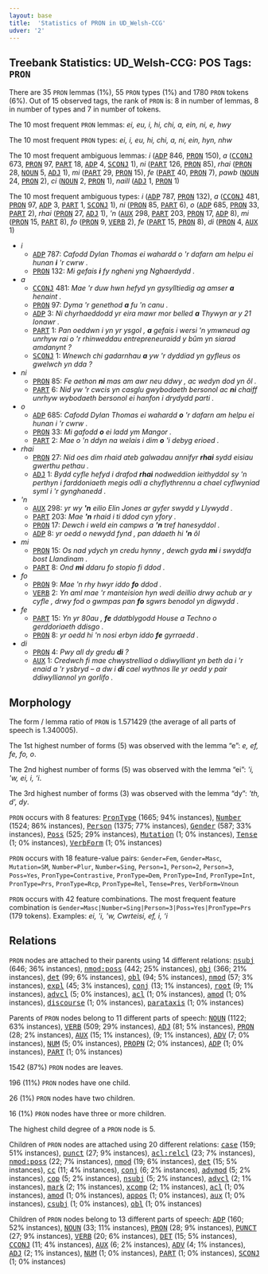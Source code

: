 ```yaml
---
layout: base
title:  'Statistics of PRON in UD_Welsh-CCG'
udver: '2'
---
```


## Treebank Statistics: UD_Welsh-CCG: POS Tags: `PRON`

There are 35 `PRON` lemmas (1%), 55 `PRON` types (1%) and 1780 `PRON` tokens (6%).
Out of 15 observed tags, the rank of `PRON` is: 8 in number of lemmas, 8 in number of types and 7 in number of tokens.

The 10 most frequent `PRON` lemmas: <em>ei, eu, i, hi, chi, a, ein, ni, e, hwy</em>

The 10 most frequent `PRON` types:  <em>ei, i, eu, hi, chi, a, ni, ein, hyn, nhw</em>

The 10 most frequent ambiguous lemmas: <em>i</em> (<tt><a href="cy_ccg-pos-ADP.html">ADP</a></tt> 846, <tt><a href="cy_ccg-pos-PRON.html">PRON</a></tt> 150), <em>a</em> (<tt><a href="cy_ccg-pos-CCONJ.html">CCONJ</a></tt> 673, <tt><a href="cy_ccg-pos-PRON.html">PRON</a></tt> 97, <tt><a href="cy_ccg-pos-PART.html">PART</a></tt> 18, <tt><a href="cy_ccg-pos-ADP.html">ADP</a></tt> 4, <tt><a href="cy_ccg-pos-SCONJ.html">SCONJ</a></tt> 1), <em>ni</em> (<tt><a href="cy_ccg-pos-PART.html">PART</a></tt> 126, <tt><a href="cy_ccg-pos-PRON.html">PRON</a></tt> 85), <em>rhai</em> (<tt><a href="cy_ccg-pos-PRON.html">PRON</a></tt> 28, <tt><a href="cy_ccg-pos-NOUN.html">NOUN</a></tt> 5, <tt><a href="cy_ccg-pos-ADJ.html">ADJ</a></tt> 1), <em>mi</em> (<tt><a href="cy_ccg-pos-PART.html">PART</a></tt> 29, <tt><a href="cy_ccg-pos-PRON.html">PRON</a></tt> 15), <em>fe</em> (<tt><a href="cy_ccg-pos-PART.html">PART</a></tt> 40, <tt><a href="cy_ccg-pos-PRON.html">PRON</a></tt> 7), <em>pawb</em> (<tt><a href="cy_ccg-pos-NOUN.html">NOUN</a></tt> 24, <tt><a href="cy_ccg-pos-PRON.html">PRON</a></tt> 2), <em>ci</em> (<tt><a href="cy_ccg-pos-NOUN.html">NOUN</a></tt> 2, <tt><a href="cy_ccg-pos-PRON.html">PRON</a></tt> 1), <em>naill</em> (<tt><a href="cy_ccg-pos-ADJ.html">ADJ</a></tt> 1, <tt><a href="cy_ccg-pos-PRON.html">PRON</a></tt> 1)

The 10 most frequent ambiguous types:  <em>i</em> (<tt><a href="cy_ccg-pos-ADP.html">ADP</a></tt> 787, <tt><a href="cy_ccg-pos-PRON.html">PRON</a></tt> 132), <em>a</em> (<tt><a href="cy_ccg-pos-CCONJ.html">CCONJ</a></tt> 481, <tt><a href="cy_ccg-pos-PRON.html">PRON</a></tt> 97, <tt><a href="cy_ccg-pos-ADP.html">ADP</a></tt> 3, <tt><a href="cy_ccg-pos-PART.html">PART</a></tt> 1, <tt><a href="cy_ccg-pos-SCONJ.html">SCONJ</a></tt> 1), <em>ni</em> (<tt><a href="cy_ccg-pos-PRON.html">PRON</a></tt> 85, <tt><a href="cy_ccg-pos-PART.html">PART</a></tt> 6), <em>o</em> (<tt><a href="cy_ccg-pos-ADP.html">ADP</a></tt> 685, <tt><a href="cy_ccg-pos-PRON.html">PRON</a></tt> 33, <tt><a href="cy_ccg-pos-PART.html">PART</a></tt> 2), <em>rhai</em> (<tt><a href="cy_ccg-pos-PRON.html">PRON</a></tt> 27, <tt><a href="cy_ccg-pos-ADJ.html">ADJ</a></tt> 1), <em>'n</em> (<tt><a href="cy_ccg-pos-AUX.html">AUX</a></tt> 298, <tt><a href="cy_ccg-pos-PART.html">PART</a></tt> 203, <tt><a href="cy_ccg-pos-PRON.html">PRON</a></tt> 17, <tt><a href="cy_ccg-pos-ADP.html">ADP</a></tt> 8), <em>mi</em> (<tt><a href="cy_ccg-pos-PRON.html">PRON</a></tt> 15, <tt><a href="cy_ccg-pos-PART.html">PART</a></tt> 8), <em>fo</em> (<tt><a href="cy_ccg-pos-PRON.html">PRON</a></tt> 9, <tt><a href="cy_ccg-pos-VERB.html">VERB</a></tt> 2), <em>fe</em> (<tt><a href="cy_ccg-pos-PART.html">PART</a></tt> 15, <tt><a href="cy_ccg-pos-PRON.html">PRON</a></tt> 8), <em>di</em> (<tt><a href="cy_ccg-pos-PRON.html">PRON</a></tt> 4, <tt><a href="cy_ccg-pos-AUX.html">AUX</a></tt> 1)


* <em>i</em>
  * <tt><a href="cy_ccg-pos-ADP.html">ADP</a></tt> 787: <em>Cafodd Dylan Thomas ei wahardd o 'r dafarn am helpu ei hunan <b>i</b> 'r cwrw .</em>
  * <tt><a href="cy_ccg-pos-PRON.html">PRON</a></tt> 132: <em>Mi gefais <b>i</b> fy ngheni yng Nghaerdydd .</em>
* <em>a</em>
  * <tt><a href="cy_ccg-pos-CCONJ.html">CCONJ</a></tt> 481: <em>Mae 'r duw hwn hefyd yn gysylltiedig ag amser <b>a</b> henaint .</em>
  * <tt><a href="cy_ccg-pos-PRON.html">PRON</a></tt> 97: <em>Dyma 'r genethod <b>a</b> fu 'n canu .</em>
  * <tt><a href="cy_ccg-pos-ADP.html">ADP</a></tt> 3: <em>Ni chyrhaeddodd yr eira mawr mor belled <b>a</b> Thywyn ar y 21 Ionawr .</em>
  * <tt><a href="cy_ccg-pos-PART.html">PART</a></tt> 1: <em>Pan oeddwn i yn yr ysgol , <b>a</b> gefais i wersi 'n ymwneud ag unrhyw rai o 'r rhinweddau entrepreneuraidd y bûm yn siarad amdanynt ?</em>
  * <tt><a href="cy_ccg-pos-SCONJ.html">SCONJ</a></tt> 1: <em>Wnewch chi gadarnhau <b>a</b> yw 'r dyddiad yn gyfleus os gwelwch yn dda ?</em>
* <em>ni</em>
  * <tt><a href="cy_ccg-pos-PRON.html">PRON</a></tt> 85: <em>Fe aethon <b>ni</b> mas am awr neu ddwy , ac wedyn dod yn ôl .</em>
  * <tt><a href="cy_ccg-pos-PART.html">PART</a></tt> 6: <em>Nid yw 'r cwcis yn casglu gwybodaeth bersonol ac <b>ni</b> chaiff unrhyw wybodaeth bersonol ei hanfon i drydydd parti .</em>
* <em>o</em>
  * <tt><a href="cy_ccg-pos-ADP.html">ADP</a></tt> 685: <em>Cafodd Dylan Thomas ei wahardd <b>o</b> 'r dafarn am helpu ei hunan i 'r cwrw .</em>
  * <tt><a href="cy_ccg-pos-PRON.html">PRON</a></tt> 33: <em>Mi gafodd <b>o</b> ei ladd ym Mangor .</em>
  * <tt><a href="cy_ccg-pos-PART.html">PART</a></tt> 2: <em>Mae o 'n ddyn na welais i dim <b>o</b> 'i debyg erioed .</em>
* <em>rhai</em>
  * <tt><a href="cy_ccg-pos-PRON.html">PRON</a></tt> 27: <em>Nid oes dim rhaid ateb galwadau annifyr <b>rhai</b> sydd eisiau gwerthu pethau .</em>
  * <tt><a href="cy_ccg-pos-ADJ.html">ADJ</a></tt> 1: <em>Bydd cyfle hefyd i drafod <b>rhai</b> nodweddion ieithyddol sy 'n perthyn i farddoniaeth megis odli a chyflythrennu a chael cyflwyniad syml i 'r gynghanedd .</em>
* <em>'n</em>
  * <tt><a href="cy_ccg-pos-AUX.html">AUX</a></tt> 298: <em>yr wy <b>'n</b> eilio Elin Jones ar gyfer swydd y Llywydd .</em>
  * <tt><a href="cy_ccg-pos-PART.html">PART</a></tt> 203: <em>Mae <b>'n</b> rhaid i ti ddod cyn yfory .</em>
  * <tt><a href="cy_ccg-pos-PRON.html">PRON</a></tt> 17: <em>Dewch i weld ein campws a <b>'n</b> tref hanesyddol .</em>
  * <tt><a href="cy_ccg-pos-ADP.html">ADP</a></tt> 8: <em>yr oedd o newydd fynd , pan ddaeth hi <b>'n</b> ôl</em>
* <em>mi</em>
  * <tt><a href="cy_ccg-pos-PRON.html">PRON</a></tt> 15: <em>Os nad ydych yn credu hynny , dewch gyda <b>mi</b> i swyddfa bost Llandinam .</em>
  * <tt><a href="cy_ccg-pos-PART.html">PART</a></tt> 8: <em>Ond <b>mi</b> ddaru fo stopio fi ddod .</em>
* <em>fo</em>
  * <tt><a href="cy_ccg-pos-PRON.html">PRON</a></tt> 9: <em>Mae 'n rhy hwyr iddo <b>fo</b> ddod .</em>
  * <tt><a href="cy_ccg-pos-VERB.html">VERB</a></tt> 2: <em>Yn aml mae 'r manteision hyn wedi deillio drwy achub ar y cyfle , drwy fod o gwmpas pan <b>fo</b> sgwrs benodol yn digwydd .</em>
* <em>fe</em>
  * <tt><a href="cy_ccg-pos-PART.html">PART</a></tt> 15: <em>Yn yr 80au , <b>fe</b> ddatblygodd House a Techno o gerddoriaeth ddisgo .</em>
  * <tt><a href="cy_ccg-pos-PRON.html">PRON</a></tt> 8: <em>yr oedd hi 'n nosi erbyn iddo <b>fe</b> gyrraedd .</em>
* <em>di</em>
  * <tt><a href="cy_ccg-pos-PRON.html">PRON</a></tt> 4: <em>Pwy all dy gredu <b>di</b> ?</em>
  * <tt><a href="cy_ccg-pos-AUX.html">AUX</a></tt> 1: <em>Credwch fi mae chwystrelliad o ddiwylliant yn beth da i 'r enaid a 'r ysbryd – a dw i <b>di</b> cael wythnos lle yr oedd y pair ddiwylliannol yn gorlifo .</em>

## Morphology

The form / lemma ratio of `PRON` is 1.571429 (the average of all parts of speech is 1.340005).

The 1st highest number of forms (5) was observed with the lemma “e”: <em>e, ef, fe, fo, o</em>.

The 2nd highest number of forms (5) was observed with the lemma “ei”: <em>'i, 'w, ei, i, ‘i</em>.

The 3rd highest number of forms (3) was observed with the lemma “dy”: <em>'th, d', dy</em>.

`PRON` occurs with 8 features: <tt><a href="cy_ccg-feat-PronType.html">PronType</a></tt> (1665; 94% instances), <tt><a href="cy_ccg-feat-Number.html">Number</a></tt> (1524; 86% instances), <tt><a href="cy_ccg-feat-Person.html">Person</a></tt> (1375; 77% instances), <tt><a href="cy_ccg-feat-Gender.html">Gender</a></tt> (587; 33% instances), <tt><a href="cy_ccg-feat-Poss.html">Poss</a></tt> (525; 29% instances), <tt><a href="cy_ccg-feat-Mutation.html">Mutation</a></tt> (1; 0% instances), <tt><a href="cy_ccg-feat-Tense.html">Tense</a></tt> (1; 0% instances), <tt><a href="cy_ccg-feat-VerbForm.html">VerbForm</a></tt> (1; 0% instances)

`PRON` occurs with 18 feature-value pairs: `Gender=Fem`, `Gender=Masc`, `Mutation=SM`, `Number=Plur`, `Number=Sing`, `Person=1`, `Person=2`, `Person=3`, `Poss=Yes`, `PronType=Contrastive`, `PronType=Dem`, `PronType=Ind`, `PronType=Int`, `PronType=Prs`, `PronType=Rcp`, `PronType=Rel`, `Tense=Pres`, `VerbForm=Vnoun`

`PRON` occurs with 42 feature combinations.
The most frequent feature combination is `Gender=Masc|Number=Sing|Person=3|Poss=Yes|PronType=Prs` (179 tokens).
Examples: <em>ei, 'i, 'w, Cwrteisi, ef, i, ‘i</em>


## Relations

`PRON` nodes are attached to their parents using 14 different relations: <tt><a href="cy_ccg-dep-nsubj.html">nsubj</a></tt> (646; 36% instances), <tt><a href="cy_ccg-dep-nmod-poss.html">nmod:poss</a></tt> (442; 25% instances), <tt><a href="cy_ccg-dep-obj.html">obj</a></tt> (366; 21% instances), <tt><a href="cy_ccg-dep-det.html">det</a></tt> (99; 6% instances), <tt><a href="cy_ccg-dep-obl.html">obl</a></tt> (94; 5% instances), <tt><a href="cy_ccg-dep-nmod.html">nmod</a></tt> (57; 3% instances), <tt><a href="cy_ccg-dep-expl.html">expl</a></tt> (45; 3% instances), <tt><a href="cy_ccg-dep-conj.html">conj</a></tt> (13; 1% instances), <tt><a href="cy_ccg-dep-root.html">root</a></tt> (9; 1% instances), <tt><a href="cy_ccg-dep-advcl.html">advcl</a></tt> (5; 0% instances), <tt><a href="cy_ccg-dep-acl.html">acl</a></tt> (1; 0% instances), <tt><a href="cy_ccg-dep-amod.html">amod</a></tt> (1; 0% instances), <tt><a href="cy_ccg-dep-discourse.html">discourse</a></tt> (1; 0% instances), <tt><a href="cy_ccg-dep-parataxis.html">parataxis</a></tt> (1; 0% instances)

Parents of `PRON` nodes belong to 11 different parts of speech: <tt><a href="cy_ccg-pos-NOUN.html">NOUN</a></tt> (1122; 63% instances), <tt><a href="cy_ccg-pos-VERB.html">VERB</a></tt> (509; 29% instances), <tt><a href="cy_ccg-pos-ADJ.html">ADJ</a></tt> (81; 5% instances), <tt><a href="cy_ccg-pos-PRON.html">PRON</a></tt> (28; 2% instances), <tt><a href="cy_ccg-pos-AUX.html">AUX</a></tt> (15; 1% instances),  (9; 1% instances), <tt><a href="cy_ccg-pos-ADV.html">ADV</a></tt> (7; 0% instances), <tt><a href="cy_ccg-pos-NUM.html">NUM</a></tt> (5; 0% instances), <tt><a href="cy_ccg-pos-PROPN.html">PROPN</a></tt> (2; 0% instances), <tt><a href="cy_ccg-pos-ADP.html">ADP</a></tt> (1; 0% instances), <tt><a href="cy_ccg-pos-PART.html">PART</a></tt> (1; 0% instances)

1542 (87%) `PRON` nodes are leaves.

196 (11%) `PRON` nodes have one child.

26 (1%) `PRON` nodes have two children.

16 (1%) `PRON` nodes have three or more children.

The highest child degree of a `PRON` node is 5.

Children of `PRON` nodes are attached using 20 different relations: <tt><a href="cy_ccg-dep-case.html">case</a></tt> (159; 51% instances), <tt><a href="cy_ccg-dep-punct.html">punct</a></tt> (27; 9% instances), <tt><a href="cy_ccg-dep-acl-relcl.html">acl:relcl</a></tt> (23; 7% instances), <tt><a href="cy_ccg-dep-nmod-poss.html">nmod:poss</a></tt> (22; 7% instances), <tt><a href="cy_ccg-dep-nmod.html">nmod</a></tt> (19; 6% instances), <tt><a href="cy_ccg-dep-det.html">det</a></tt> (15; 5% instances), <tt><a href="cy_ccg-dep-cc.html">cc</a></tt> (11; 4% instances), <tt><a href="cy_ccg-dep-conj.html">conj</a></tt> (6; 2% instances), <tt><a href="cy_ccg-dep-advmod.html">advmod</a></tt> (5; 2% instances), <tt><a href="cy_ccg-dep-cop.html">cop</a></tt> (5; 2% instances), <tt><a href="cy_ccg-dep-nsubj.html">nsubj</a></tt> (5; 2% instances), <tt><a href="cy_ccg-dep-advcl.html">advcl</a></tt> (2; 1% instances), <tt><a href="cy_ccg-dep-mark.html">mark</a></tt> (2; 1% instances), <tt><a href="cy_ccg-dep-xcomp.html">xcomp</a></tt> (2; 1% instances), <tt><a href="cy_ccg-dep-acl.html">acl</a></tt> (1; 0% instances), <tt><a href="cy_ccg-dep-amod.html">amod</a></tt> (1; 0% instances), <tt><a href="cy_ccg-dep-appos.html">appos</a></tt> (1; 0% instances), <tt><a href="cy_ccg-dep-aux.html">aux</a></tt> (1; 0% instances), <tt><a href="cy_ccg-dep-csubj.html">csubj</a></tt> (1; 0% instances), <tt><a href="cy_ccg-dep-obl.html">obl</a></tt> (1; 0% instances)

Children of `PRON` nodes belong to 13 different parts of speech: <tt><a href="cy_ccg-pos-ADP.html">ADP</a></tt> (160; 52% instances), <tt><a href="cy_ccg-pos-NOUN.html">NOUN</a></tt> (33; 11% instances), <tt><a href="cy_ccg-pos-PRON.html">PRON</a></tt> (28; 9% instances), <tt><a href="cy_ccg-pos-PUNCT.html">PUNCT</a></tt> (27; 9% instances), <tt><a href="cy_ccg-pos-VERB.html">VERB</a></tt> (20; 6% instances), <tt><a href="cy_ccg-pos-DET.html">DET</a></tt> (15; 5% instances), <tt><a href="cy_ccg-pos-CCONJ.html">CCONJ</a></tt> (11; 4% instances), <tt><a href="cy_ccg-pos-AUX.html">AUX</a></tt> (6; 2% instances), <tt><a href="cy_ccg-pos-ADV.html">ADV</a></tt> (4; 1% instances), <tt><a href="cy_ccg-pos-ADJ.html">ADJ</a></tt> (2; 1% instances), <tt><a href="cy_ccg-pos-NUM.html">NUM</a></tt> (1; 0% instances), <tt><a href="cy_ccg-pos-PART.html">PART</a></tt> (1; 0% instances), <tt><a href="cy_ccg-pos-SCONJ.html">SCONJ</a></tt> (1; 0% instances)


